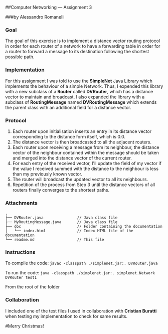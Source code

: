 ##Computer Networking &mdash; Assignment 3

###by Alessandro Romanelli

### Goal
The goal of this exercise is to implement a distance vector routing protocol in order for each router of a network to have a forwarding table in order for a router to forward a message to its destination following the shortest possible path.

### Implementation

For this assignment I was told to use the **SimpleNet** Java Library which implements the behaviour of a simple Network. Thus, I expended this library with a new subclass of a **Router** called **DVRouter**, which has a distance vector to maintain and broadcast. I also expanded the library with a subclass of **RoutingMessage** named **DVRoutingMessage** which extends the parent class with an additional field for a distance vector.

### Protocol
1. Each router upon initialisation inserts an entry in its distance vector corresponding to the distance form itself, which is 0.0.
2. The distance vector is then broadcasted to all the adjacent routers.
3. Each router upon receiving a message from its neighbour, the distance vector of the neighbour contained within  the message should be taken and merged into the distance vector of the current router.
4. For each entry of the received vector, I'll update the field of my vector if the value I received summed with the distance to the neighbour is less than my previously known vector.
5. The router will broadcast the updated vector to all its neighbours.
6. Repetition of the process from Step 3 until the distance vectors of all routers finally converges to the shortest paths.


### Attachments
```
.
├── DVRouter.java				// Java class file
├── MyRoutingMessage.java		// Java class file
├── doc							// Folder containing the documentation
│   └── index.html				// Index HTML file of the documentation
└── readme.md					// This file

```

### Instructions
To compile the code: `javac -classpath ./simplenet.jar:. DVRouter.java`

To run the code: `java -classpath ./simplenet.jar:. simplenet.Network DVRouter test1`

From the root of the folder

### Collaboration
I included one of the test files I used in collaboration with **Cristian Buratti** when testing my implementation to check for same results.

#Merry Christmas!